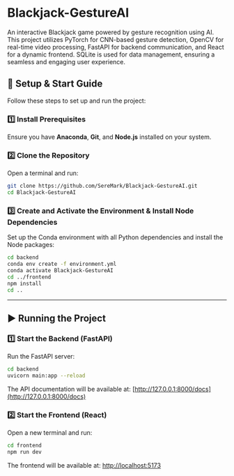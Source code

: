 # Blackjack-GestureAI

An interactive Blackjack game powered by gesture recognition using AI. This project utilizes PyTorch for CNN-based gesture detection, OpenCV for real-time video processing, FastAPI for backend communication, and React for a dynamic frontend. SQLite is used for data management, ensuring a seamless and engaging user experience.

## 🚀 Setup & Start Guide

Follow these steps to set up and run the project:

### 1️⃣ Install Prerequisites
Ensure you have **Anaconda**, **Git**, and **Node.js** installed on your system.

### 2️⃣ Clone the Repository
Open a terminal and run:
```bash
git clone https://github.com/SereMark/Blackjack-GestureAI.git
cd Blackjack-GestureAI
```

### 3️⃣ Create and Activate the Environment & Install Node Dependencies
Set up the Conda environment with all Python dependencies and install the Node packages:
```bash
cd backend
conda env create -f environment.yml
conda activate Blackjack-GestureAI
cd ../frontend
npm install
cd ..
```

---

## ▶️ Running the Project

### **1️⃣ Start the Backend (FastAPI)**
Run the FastAPI server:
```bash
cd backend
uvicorn main:app --reload
```
The API documentation will be available at: [http://127.0.0.1:8000/docs](http://127.0.0.1:8000/docs)

### **2️⃣ Start the Frontend (React)**
Open a new terminal and run:
```bash
cd frontend
npm run dev
```
The frontend will be available at: [http://localhost:5173](http://localhost:5173)